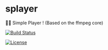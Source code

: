 # splayer
🚀🚀 Simple Player ! (Based on the ffmpeg core)

[![Build Status](https://travis-ci.org/biezhihua/FFmpegBuildTool.svg?branch=master)](https://travis-ci.org/biezhihua/FFmpegBuildTool)


[![License](https://img.shields.io/badge/license-Apache%202.0-blue.svg)](https://github.com/biezhihua/splayer/blob/master/LICENSE)
